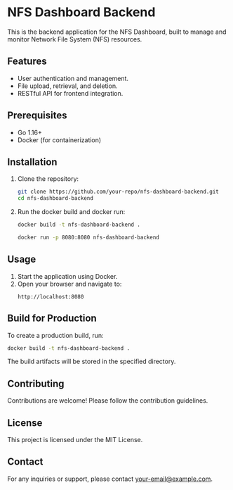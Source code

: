 # NFS Dashboard Backend

This is the backend application for the NFS Dashboard, built to manage and monitor Network File System (NFS) resources.

## Features

- User authentication and management.
- File upload, retrieval, and deletion.
- RESTful API for frontend integration.

## Prerequisites

- Go 1.16+
- Docker (for containerization)

## Installation

1. Clone the repository:

   ```bash
   git clone https://github.com/your-repo/nfs-dashboard-backend.git
   cd nfs-dashboard-backend
   ```

2. Run the docker build and docker run:

   ```bash
   docker build -t nfs-dashboard-backend .
   ```

   ```bash
   docker run -p 8080:8080 nfs-dashboard-backend
   ```

## Usage

1. Start the application using Docker.
2. Open your browser and navigate to:
   ```
   http://localhost:8080
   ```

## Build for Production

To create a production build, run:
```bash
docker build -t nfs-dashboard-backend .
```

The build artifacts will be stored in the specified directory.

## Contributing

Contributions are welcome! Please follow the contribution guidelines.

## License

This project is licensed under the MIT License.

## Contact

For any inquiries or support, please contact [your-email@example.com](mailto:your-email@example.com).